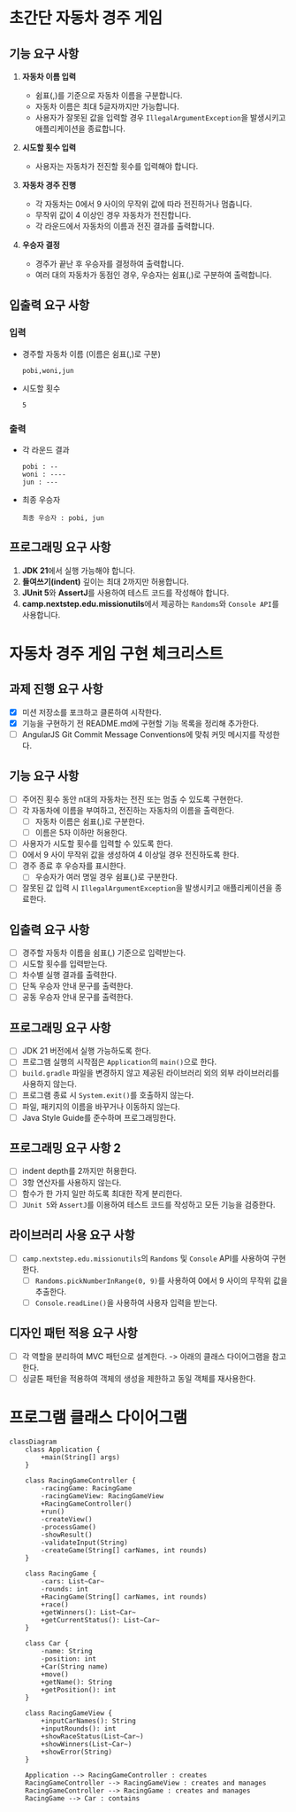 # 초간단 자동차 경주 게임

## 기능 요구 사항
1. **자동차 이름 입력**
   - 쉼표(,)를 기준으로 자동차 이름을 구분합니다.
   - 자동차 이름은 최대 5글자까지만 가능합니다.
   - 사용자가 잘못된 값을 입력할 경우 `IllegalArgumentException`을 발생시키고 애플리케이션을 종료합니다.

2. **시도할 횟수 입력**
   - 사용자는 자동차가 전진할 횟수를 입력해야 합니다.

3. **자동차 경주 진행**
   - 각 자동차는 0에서 9 사이의 무작위 값에 따라 전진하거나 멈춥니다.
   - 무작위 값이 4 이상인 경우 자동차가 전진합니다.
   - 각 라운드에서 자동차의 이름과 전진 결과를 출력합니다.

4. **우승자 결정**
   - 경주가 끝난 후 우승자를 결정하여 출력합니다.
   - 여러 대의 자동차가 동점인 경우, 우승자는 쉼표(,)로 구분하여 출력합니다.

## 입출력 요구 사항
### 입력
- 경주할 자동차 이름 (이름은 쉼표(,)로 구분)
    ```
    pobi,woni,jun
    ```
- 시도할 횟수
    ```
    5
    ```

### 출력
- 각 라운드 결과
    ```
    pobi : --
    woni : ----
    jun : ---
    ```
- 최종 우승자
    ```
    최종 우승자 : pobi, jun
    ```

## 프로그래밍 요구 사항
1. **JDK 21**에서 실행 가능해야 합니다.
2. **들여쓰기(indent)** 깊이는 최대 2까지만 허용합니다.
3. **JUnit 5**와 **AssertJ**를 사용하여 테스트 코드를 작성해야 합니다.
4. **camp.nextstep.edu.missionutils**에서 제공하는 `Randoms`와 `Console API`를 사용합니다.


# 자동차 경주 게임 구현 체크리스트

## 과제 진행 요구 사항
- [x] 미션 저장소를 포크하고 클론하여 시작한다.
- [x] 기능을 구현하기 전 README.md에 구현할 기능 목록을 정리해 추가한다.
- [ ] AngularJS Git Commit Message Conventions에 맞춰 커밋 메시지를 작성한다.

## 기능 요구 사항
- [ ] 주어진 횟수 동안 n대의 자동차는 전진 또는 멈출 수 있도록 구현한다.
- [ ] 각 자동차에 이름을 부여하고, 전진하는 자동차의 이름을 출력한다.
  - [ ] 자동차 이름은 쉼표(,)로 구분한다.
  - [ ] 이름은 5자 이하만 허용한다.
- [ ] 사용자가 시도할 횟수를 입력할 수 있도록 한다.
- [ ] 0에서 9 사이 무작위 값을 생성하여 4 이상일 경우 전진하도록 한다.
- [ ] 경주 종료 후 우승자를 표시한다.
  - [ ] 우승자가 여러 명일 경우 쉼표(,)로 구분한다.
- [ ] 잘못된 값 입력 시 `IllegalArgumentException`을 발생시키고 애플리케이션을 종료한다.

## 입출력 요구 사항
- [ ] 경주할 자동차 이름을 쉼표(,) 기준으로 입력받는다.
- [ ] 시도할 횟수를 입력받는다.
- [ ] 차수별 실행 결과를 출력한다.
- [ ] 단독 우승자 안내 문구를 출력한다.
- [ ] 공동 우승자 안내 문구를 출력한다.

## 프로그래밍 요구 사항
- [ ] JDK 21 버전에서 실행 가능하도록 한다.
- [ ] 프로그램 실행의 시작점은 `Application`의 `main()`으로 한다.
- [ ] `build.gradle` 파일을 변경하지 않고 제공된 라이브러리 외의 외부 라이브러리를 사용하지 않는다.
- [ ] 프로그램 종료 시 `System.exit()`를 호출하지 않는다.
- [ ] 파일, 패키지의 이름을 바꾸거나 이동하지 않는다.
- [ ] Java Style Guide를 준수하며 프로그래밍한다.

## 프로그래밍 요구 사항 2
- [ ] indent depth를 2까지만 허용한다.
- [ ] 3항 연산자를 사용하지 않는다.
- [ ] 함수가 한 가지 일만 하도록 최대한 작게 분리한다.
- [ ] `JUnit 5`와 `AssertJ`를 이용하여 테스트 코드를 작성하고 모든 기능을 검증한다.

## 라이브러리 사용 요구 사항
- [ ] `camp.nextstep.edu.missionutils`의 `Randoms` 및 `Console` API를 사용하여 구현한다.
  - [ ] `Randoms.pickNumberInRange(0, 9)`를 사용하여 0에서 9 사이의 무작위 값을 추출한다.
  - [ ] `Console.readLine()`을 사용하여 사용자 입력을 받는다.

## 디자인 패턴 적용 요구 사항
- [ ] 각 역할을 분리하여 MVC 패턴으로 설계한다. -> 아래의 클래스 다이어그램을 참고한다.
- [ ] 싱글톤 패턴을 적용하여 객체의 생성을 제한하고 동일 객체를 재사용한다.

# 프로그램 클래스 다이어그램
```mermaid
classDiagram
    class Application {
        +main(String[] args)
    }

    class RacingGameController {
        -racingGame: RacingGame
        -racingGameView: RacingGameView
        +RacingGameController()
        +run()
        -createView()
        -processGame()
        -showResult()
        -validateInput(String)
        -createGame(String[] carNames, int rounds)
    }

    class RacingGame {
        -cars: List~Car~
        -rounds: int
        +RacingGame(String[] carNames, int rounds)
        +race()
        +getWinners(): List~Car~
        +getCurrentStatus(): List~Car~
    }

    class Car {
        -name: String
        -position: int
        +Car(String name)
        +move()
        +getName(): String
        +getPosition(): int
    }

    class RacingGameView {
        +inputCarNames(): String
        +inputRounds(): int
        +showRaceStatus(List~Car~)
        +showWinners(List~Car~)
        +showError(String)
    }

    Application --> RacingGameController : creates
    RacingGameController --> RacingGameView : creates and manages
    RacingGameController --> RacingGame : creates and manages
    RacingGame --> Car : contains
```
